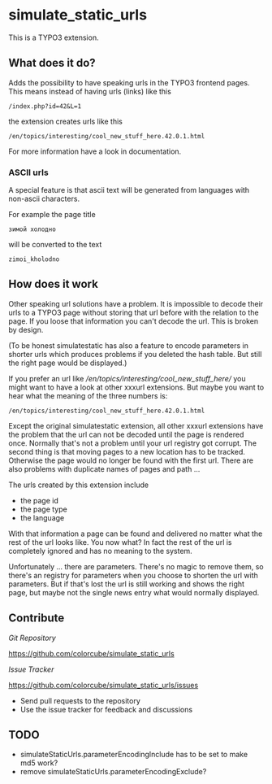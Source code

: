 # simulate_static_urls

This is a TYPO3 extension.

## What does it do?

Adds the possibility to have speaking urls in the TYPO3 frontend pages. This means instead of having urls (links) like this

    /index.php?id=42&L=1

the extension creates urls like this

    /en/topics/interesting/cool_new_stuff_here.42.0.1.html

For more information have a look in documentation.


### ASCII urls

A special feature is that ascii text will be generated from languages with non-ascii characters.

For example the page title

    зимой холодно

will be converted to the text

    zimoi_kholodno


## How does it work

Other speaking url solutions have a problem. It is impossible to decode their urls to a TYPO3 page without storing that url before with the relation to the page. If you loose that information you can't decode the url. This is broken by design.

(To be honest simulatestatic has also a feature to encode parameters in shorter urls which produces problems if you deleted the hash table. But still the right page would be displayed.)

If you prefer an url like */en/topics/interesting/cool_new_stuff_here/* you might want to have a look at other xxxurl extensions. But maybe you want to hear what the meaning of the three numbers is:

    /en/topics/interesting/cool_new_stuff_here.42.0.1.html

Except the original simulatestatic extension, all other xxxurl extensions have the problem that the url can not be decoded until the page is rendered once. Normally that's not a problem until your url registry got corrupt. 
The second thing is that moving pages to a new location has to be tracked. Otherwise the page would no longer be found with the first url. There are also problems with duplicate names of pages and path ...

The urls created by this extension include

- the page id
- the page type
- the language

With that information a page can be found and delivered no matter what the rest of the url looks like. You now what? In fact the rest of the url is completely ignored and has no meaning to the system.

Unfortunately ... there are parameters. There's no magic to remove them, so there's an registry for parameters when you choose to shorten the url with parameters. 
But if that's lost the url is still working and shows the right page, but maybe not the single news entry what would normally displayed.



## Contribute


*Git Repository*

https://github.com/colorcube/simulate_static_urls

*Issue Tracker*

https://github.com/colorcube/simulate_static_urls/issues


- Send pull requests to the repository
- Use the issue tracker for feedback and discussions


## TODO

- simulateStaticUrls.parameterEncodingInclude has to be set to make md5 work?
- remove simulateStaticUrls.parameterEncodingExclude?